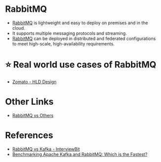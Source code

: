 # RabbitMQ
- [RabbitMQ](https://www.rabbitmq.com/) is lightweight and easy to deploy on premises and in the cloud. 
- It supports multiple messaging protocols and streaming. 
- [RabbitMQ](https://www.rabbitmq.com/) can be deployed in distributed and federated configurations to meet high-scale, high-availability requirements.

# :star: Real world use cases of RabbitMQ
- [Zomato - HLD Design](../../3_HLDDesignProblemsUC/FoodOrderingZomatoSwiggy/Readme.md)

# Other Links
- [RabbitMQ vs Others](KafkaVsRabbitMQVsSQSVsSNS.md)

# References
- [RabbitMQ vs Kafka - InterviewBit](https://www.interviewbit.com/blog/rabbitmq-vs-kafka/)
- [Benchmarking Apache Kafka and RabbitMQ: Which is the Fastest?](https://www.confluent.io/blog/kafka-fastest-messaging-system/)
